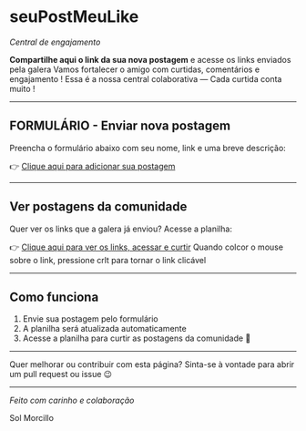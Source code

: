 # seuPostMeuLike

*Central de engajamento*

**Compartilhe aqui o link da sua nova postagem** e acesse os links enviados pela galera
Vamos fortalecer o amigo com curtidas, comentários e engajamento !
Essa é a nossa central colaborativa — Cada curtida conta muito !  

---

## FORMULÁRIO - Enviar nova postagem
Preencha o formulário abaixo com seu nome, link e uma breve descrição:

👉 [Clique aqui para adicionar sua postagem](https://forms.gle/nMdsVDFs8PQKYWpB8)

---

## Ver postagens da comunidade
Quer ver os links que a galera já enviou? Acesse a planilha:

👉 [Clique aqui para ver os links, acessar e curtir](https://docs.google.com/spreadsheets/d/1JP3NmIpwISiu7XF-HXOnGf3Z6QFX84_fPTjCl9AL6LU/edit?usp=sharing)
Quando colcor o mouse sobre o link, pressione crlt para tornar o link clicável

---

## Como funciona

1. Envie sua postagem pelo formulário  
2. A planilha será atualizada automaticamente  
3. Acesse a planilha para curtir as postagens da comunidade 💬

---

Quer melhorar ou contribuir com esta página? Sinta-se à vontade para abrir um pull request ou issue 😉

---

*Feito com carinho e colaboração*

Sol Morcillo

